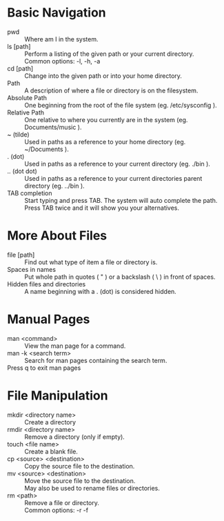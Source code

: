 <div id="basicnav" class="sectioncontainer" style="width: 100%;">
     <h1>Basic Navigation</h1>
     <dl>
      <dt>pwd</dt>
      <dd>Where am I in the system.</dd>
      <dt>ls [path]</dt>
      <dd>Perform a listing of the given path or your current directory.</dd>
      <dd>Common options: -l, -h, -a</dd>
      <dt>cd [path]</dt>
      <dd>Change into the given path or into your home directory.</dd>
      <dt>Path</dt>
      <dd>A description of where a file or directory is on the filesystem.</dd>
      <dt>Absolute Path</dt>
      <dd>One beginning from the root of the file system (eg. /etc/sysconfig ).</dd>
      <dt>Relative Path</dt>
      <dd>One relative to where you currently are in the system (eg. Documents/music ).</dd>
      <dt>~ (tilde)</dt>
      <dd>Used in paths as a reference to your home directory (eg. ~/Documents ).</dd>
      <dt>. (dot)</dt><dt>
      </dt><dd>Used in paths as a reference to your current directory (eg. ./bin ).</dd>
      <dt>.. (dot dot)</dt>
      <dd>Used in paths as a reference to your current directories parent directory (eg. ../bin ).</dd>
      <dt>TAB completion</dt>
      <dd>Start typing and press TAB. The system will auto complete the path.  Press TAB twice and it will show you your alternatives.</dd>
     </dl>
     <div class="toggle-section"><span class="glyphicon glyphicon-chevron-up"></span></div>
    </div>

<div id="aboutfiles" class="sectioncontainer" style="width: 100%;">
     <h1>More About Files</h1>
     <dl style="display: block;">
      <dt>file [path]</dt>
      <dd>Find out what type of item a file or directory is.</dd>
      <dt>Spaces in names</dt>
      <dd>Put whole path in quotes ( " ) or a backslash ( \ ) in front of spaces.</dd>
      <dt>Hidden files and directories</dt>
      <dd>A name beginning with a . (dot) is considered hidden.</dd>
     </dl>
     <div class="toggle-section"><span class="glyphicon glyphicon-chevron-up"></span></div>
    </div>

<div id="manual" class="sectioncontainer" style="width: 100%;">
     <h1>Manual Pages</h1>
     <dl>
      <dt>man &lt;command&gt;</dt>
      <dd>View the man page for a command.</dd>
      <dt>man -k &lt;search term&gt;</dt>
      <dd>Search for man pages containing the search term.</dd>
      <dt>Press q to exit man pages</dt>
     </dl>
     <div class="toggle-section"><span class="glyphicon glyphicon-chevron-up"></span></div>
    </div>

<div id="filemanipulation" class="sectioncontainer" style="width: 100%;">
     <h1>File Manipulation</h1>
     <dl>
      <dt>mkdir &lt;directory name&gt;</dt>
      <dd>Create a directory</dd>
      <dt>rmdir &lt;directory name&gt;</dt>
      <dd>Remove a directory (only if empty).</dd>
      <dt>touch &lt;file name&gt;</dt>
      <dd>Create a blank file.</dd>
      <dt>cp &lt;source&gt; &lt;destination&gt;</dt>
      <dd>Copy the source file to the destination.</dd>
      <dt>mv &lt;source&gt; &lt;destination&gt;</dt>
      <dd>Move the source file to the destination.</dd>
      <dd>May also be used to rename files or directories.</dd>
      <dt>rm &lt;path&gt;</dt>
      <dd>Remove a file or directory.</dd>
      <dd>Common options: -r -f</dd>
     </dl>
     <div class="toggle-section"><span class="glyphicon glyphicon-chevron-up"></span></div>
    </div>

